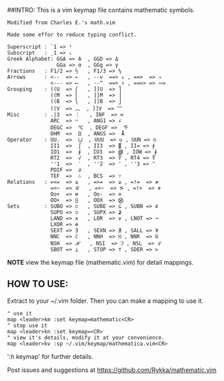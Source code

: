 ##INTRO:
This is a vim keymap file contains mathematic symbols.

    Modified from Charles E.'s math.vim

    Made some effor to reduce typing conflict.

    Superscript : `1 => ¹
    Subscript   : _1 => ₁
    Greek Alphabet: GGA => Α  , GGD => Δ
                    GGa => α  , GGg => γ 
    Fractions   : F1/2 => ½   , F1/3 => ⅓
    Arrows      : <--  => ←   , --v  ==> ↓ , ==>  => ⇒   
                  <--- => ⟵   , --^  ==> ↑ , ===> => ⟹
    Grouping    : ((U  => ⎛   , ]]U  => ⎤  
                  ((M  => ⎜   , ]]M  => ⎥ 
                  ((B  => ⎝   , ]]B  => ⎦ 
                  ((V  => ︵  , ]]V  => ︺
    Misc        : .|3  => ⋮   , INF  => ∞
                  ARC  => ⌒   , ANG1 => ∠
                  DEGC =>  ℃  , DEGF =>  ℉
                  OHM  =>  Ω  , ANGS =>  Å
    Operator    : UU.  =>  ⨃  , UUU  => ∪ , UUN => ∩
                  II1  =>  ∫  , II3  => ∭ , II= => ⨎
                  IO1  =>  ∮  , IO3  => ∰ , IOW => ∳
                  RT2  =>  √  , RT3  => ∛ , RT4 => ∜
                  ''1  =>  ′  , ''2  => ″ , ''3 => ‴
                  PDIF =>  ∂
                  TEF  =>  ∴  , BCS  => ∵
    Relations   : =<=  => ≤   , =>=  => ≥ , =!=  => ≠
                  =<~  => ⪝   , =>~  => ⪞ , =!>  => ≯
                  Oo+  => ⊕   , Oo-  => ⊖
                  OO+  => ⨀   , OOX  => ⨂
    Sets        : SUBO => ⊂   , SUBE => ⊆ , SUBN => ⊄
                  SUPO => ⊃   , SUPX => ⊉
                  LAND => ∧   , LOR  => ∨ , LNOT => ¬
                  LXOR => ⊕
                  SEXT => ∃   , SEXN => ∄ , SALL => ∀
                  NNC  => ℂ   , NNH  => ℍ , NNR  => ℝ
                  NSH  => ℋ   , NSI  => ℑ , NSL  => ℒ
                  SBOT => ⊥   , STOP => ⊤ , SDER => ⊢

**NOTE** view the keymap file (mathematic.vim) for detail mappings.

## HOW TO USE:

Extract to your ~/.vim folder.
Then you can make a mapping to use it.
   
    " use it
    map <leader>km :set keymap=mathematic<CR>
    " stop use it
    map <leader>kn :set keymap=<CR>
    " view it's details, modify it at your convenience.
    map <leader>kv :sp ~/.vim/keymap/mathematica.vim<CR>

':h keymap' for further details.

Post issues and suggestions at https://github.com/Rykka/mathematic.vim
